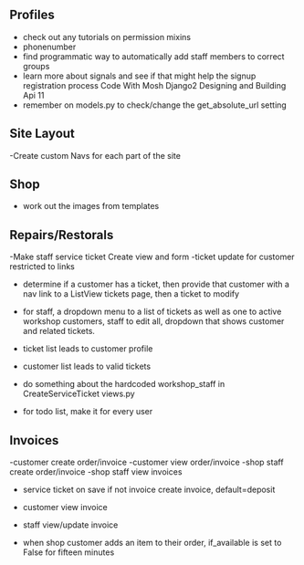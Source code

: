 ## Profiles

- check out any tutorials on permission mixins
- phonenumber
- find programmatic way to automatically add staff members to correct groups
- learn more about signals and see if that might help the signup registration
  process Code With Mosh Django2 Designing and Building Api 11
- remember on models.py to check/change the get_absolute_url setting

## Site Layout

-Create custom Navs for each part of the site

## Shop

- work out the images from templates

## Repairs/Restorals

-Make staff service ticket Create view and form
-ticket update for customer restricted to links

- determine if a customer has a ticket, then provide that customer with a nav
  link to a ListView tickets page, then a ticket to modify
- for staff, a dropdown menu to a list of tickets as well as one to active
  workshop customers, staff to edit all, dropdown that shows customer and
  related tickets.
- ticket list leads to customer profile
- customer list leads to valid tickets
- do something about the hardcoded workshop_staff in
  CreateServiceTicket views.py

- for todo list, make it for every user

## Invoices

-customer create order/invoice
-customer view order/invoice
-shop staff create order/invoice
-shop staff view invoices

- service ticket on save if not invoice create invoice, default=deposit
- customer view invoice
- staff view/update invoice

- when shop customer adds an item to their order, if_available is set to False
  for fifteen minutes

